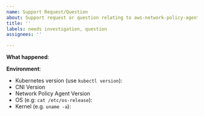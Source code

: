 ```yaml
---
name: Support Request/Question
about: Support request or question relating to aws-network-policy-agent project.
title: ''
labels: needs investigation, question
assignees: ''

---
```


<!--
For urgent operational issues, please contact AWS Support directly at https://aws.amazon.com/premiumsupport/

If you think you have found a potential security issue, please do not post it as an issue. Instead, follow the instructions at https://aws.amazon.com/security/vulnerability-reporting/ or email AWS Security directly at aws-security@amazon.com

-->

**What happened**:

<!--
If you are looking for help, check the [troubleshooting guide](https://github.com/aws/amazon-vpc-cni-k8s/blob/master/docs/troubleshooting.md)

If you are unable to find the answers and would like to create an issue, upload the logs by running [CNI Log Collection tool](https://docs.aws.amazon.com/eks/latest/userguide/troubleshooting.html#troubleshoot-cni) and email the log archive to k8s-awscni-triage@amazon.com
-->

**Environment**:
- Kubernetes version (use `kubectl version`):
- CNI Version
- Network Policy Agent Version
- OS (e.g: `cat /etc/os-release`):
- Kernel (e.g. `uname -a`):
